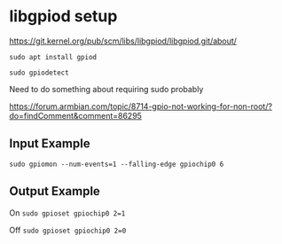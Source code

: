 # libgpiod setup

https://git.kernel.org/pub/scm/libs/libgpiod/libgpiod.git/about/

`sudo apt install gpiod`

`sudo gpiodetect`

Need to do something about requiring sudo probably

https://forum.armbian.com/topic/8714-gpio-not-working-for-non-root/?do=findComment&comment=86295

## Input Example

`sudo gpiomon --num-events=1 --falling-edge gpiochip0 6`

## Output Example

On `sudo gpioset gpiochip0 2=1`

Off `sudo gpioset gpiochip0 2=0`
